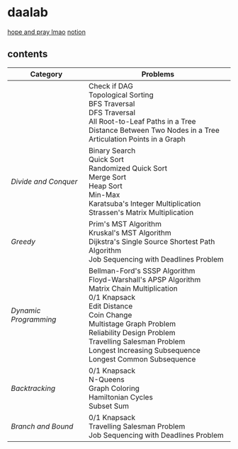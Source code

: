 # daalab

[hope and pray lmao](https://www.youtube.com/playlist?list=PLDN4rrl48XKpZkf03iYFl-O29szjTrs_O)
[notion](https://plant-cast-7e9.notion.site/DAALAB-180e8458f60c8020a93dc493510fb0ec?pvs=4)

## contents

 | **Category**            | **Problems**                                                                 |
|-------------------------|--------------------------------------------------------------------------------------------|
|   | Check if DAG<br>Topological Sorting<br>BFS Traversal<br>DFS Traversal<br>All Root-to-Leaf Paths in a Tree<br>Distance Between Two Nodes in a Tree<br>Articulation Points in a Graph |
| *Divide and Conquer*    | Binary Search<br>Quick Sort<br>Randomized Quick Sort<br>Merge Sort<br>Heap Sort<br>Min-Max<br>Karatsuba's Integer Multiplication<br>Strassen's Matrix Multiplication |
| *Greedy*                | Prim's MST Algorithm<br>Kruskal's MST Algorithm<br>Dijkstra's Single Source Shortest Path Algorithm<br>Job Sequencing with Deadlines Problem |
| *Dynamic Programming*   | Bellman-Ford's SSSP Algorithm<br>Floyd-Warshall's APSP Algorithm<br>Matrix Chain Multiplication<br>0/1 Knapsack<br>Edit Distance<br>Coin Change<br>Multistage Graph Problem<br>Reliability Design Problem<br>Travelling Salesman Problem<br>Longest Increasing Subsequence<br>Longest Common Subsequence |
| *Backtracking*          | 0/1 Knapsack<br>N-Queens<br>Graph Coloring<br>Hamiltonian Cycles<br>Subset Sum             |
| *Branch and Bound*      | 0/1 Knapsack<br>Travelling Salesman Problem<br>Job Sequencing with Deadlines Problem       |